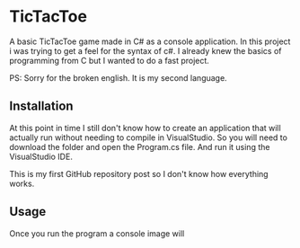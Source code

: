 # TicTacToe
A basic TicTacToe game made in C# as a console application. In this project i was trying to get a feel for the syntax of c#. I already knew the basics of programming from C but I wanted to do a fast project.

PS: Sorry for the broken english. It is my second language.

## Installation

At this point in time I still don't know how to create an application that will actually run without needing to compile in VisualStudio. So you will need to download the folder and open the Program.cs file. And run it using the VisualStudio IDE.

This is my first GitHub repository post so I don't know how everything works.

## Usage

Once you run the program a console image will 
